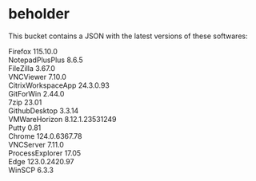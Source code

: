 # beholder
This bucket contains a JSON with the latest versions of these softwares:

Firefox            115.10.0         
NotepadPlusPlus    8.6.5            
FileZilla          3.67.0           
VNCViewer          7.10.0           
CitrixWorkspaceApp 24.3.0.93        
GitForWin          2.44.0           
7zip               23.01            
GithubDesktop      3.3.14           
VMWareHorizon      8.12.1.23531249  
Putty              0.81             
Chrome             124.0.6367.78    
VNCServer          7.11.0           
ProcessExplorer    17.05            
Edge               123.0.2420.97    
WinSCP             6.3.3            



